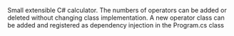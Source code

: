 Small extensible C# calculator.
The numbers of operators can be added or deleted without changing class implementation.
A new operator class can be added and registered as dependency injection in the Program.cs class